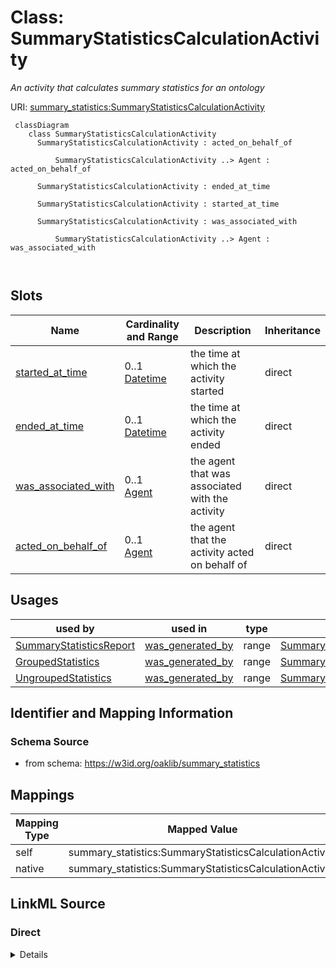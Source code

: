 # Class: SummaryStatisticsCalculationActivity
_An activity that calculates summary statistics for an ontology_




URI: [summary_statistics:SummaryStatisticsCalculationActivity](https://w3id.org/oaklib/summary_statistics.SummaryStatisticsCalculationActivity)



```{mermaid}
 classDiagram
    class SummaryStatisticsCalculationActivity
      SummaryStatisticsCalculationActivity : acted_on_behalf_of
        
          SummaryStatisticsCalculationActivity ..> Agent : acted_on_behalf_of
        
      SummaryStatisticsCalculationActivity : ended_at_time
        
      SummaryStatisticsCalculationActivity : started_at_time
        
      SummaryStatisticsCalculationActivity : was_associated_with
        
          SummaryStatisticsCalculationActivity ..> Agent : was_associated_with
        
      
```




<!-- no inheritance hierarchy -->


## Slots

| Name | Cardinality and Range | Description | Inheritance |
| ---  | --- | --- | --- |
| [started_at_time](started_at_time.md) | 0..1 <br/> [Datetime](Datetime.md) | the time at which the activity started | direct |
| [ended_at_time](ended_at_time.md) | 0..1 <br/> [Datetime](Datetime.md) | the time at which the activity ended | direct |
| [was_associated_with](was_associated_with.md) | 0..1 <br/> [Agent](Agent.md) | the agent that was associated with the activity | direct |
| [acted_on_behalf_of](acted_on_behalf_of.md) | 0..1 <br/> [Agent](Agent.md) | the agent that the activity acted on behalf of | direct |





## Usages

| used by | used in | type | used |
| ---  | --- | --- | --- |
| [SummaryStatisticsReport](SummaryStatisticsReport.md) | [was_generated_by](was_generated_by.md) | range | [SummaryStatisticsCalculationActivity](SummaryStatisticsCalculationActivity.md) |
| [GroupedStatistics](GroupedStatistics.md) | [was_generated_by](was_generated_by.md) | range | [SummaryStatisticsCalculationActivity](SummaryStatisticsCalculationActivity.md) |
| [UngroupedStatistics](UngroupedStatistics.md) | [was_generated_by](was_generated_by.md) | range | [SummaryStatisticsCalculationActivity](SummaryStatisticsCalculationActivity.md) |






## Identifier and Mapping Information







### Schema Source


* from schema: https://w3id.org/oaklib/summary_statistics





## Mappings

| Mapping Type | Mapped Value |
| ---  | ---  |
| self | summary_statistics:SummaryStatisticsCalculationActivity |
| native | summary_statistics:SummaryStatisticsCalculationActivity |





## LinkML Source

<!-- TODO: investigate https://stackoverflow.com/questions/37606292/how-to-create-tabbed-code-blocks-in-mkdocs-or-sphinx -->

### Direct

<details>
```yaml
name: SummaryStatisticsCalculationActivity
description: An activity that calculates summary statistics for an ontology
from_schema: https://w3id.org/oaklib/summary_statistics
rank: 1000
attributes:
  started_at_time:
    name: started_at_time
    description: the time at which the activity started
    from_schema: https://w3id.org/oaklib/summary_statistics
    rank: 1000
    slot_uri: prov:startedAtTime
    range: datetime
  ended_at_time:
    name: ended_at_time
    description: the time at which the activity ended
    from_schema: https://w3id.org/oaklib/summary_statistics
    rank: 1000
    slot_uri: prov:endedAtTime
    range: datetime
  was_associated_with:
    name: was_associated_with
    description: the agent that was associated with the activity
    from_schema: https://w3id.org/oaklib/summary_statistics
    rank: 1000
    slot_uri: prov:wasAssociatedWith
    range: Agent
  acted_on_behalf_of:
    name: acted_on_behalf_of
    description: the agent that the activity acted on behalf of
    from_schema: https://w3id.org/oaklib/summary_statistics
    rank: 1000
    slot_uri: prov:actedOnBehalfOf
    range: Agent

```
</details>

### Induced

<details>
```yaml
name: SummaryStatisticsCalculationActivity
description: An activity that calculates summary statistics for an ontology
from_schema: https://w3id.org/oaklib/summary_statistics
rank: 1000
attributes:
  started_at_time:
    name: started_at_time
    description: the time at which the activity started
    from_schema: https://w3id.org/oaklib/summary_statistics
    rank: 1000
    slot_uri: prov:startedAtTime
    alias: started_at_time
    owner: SummaryStatisticsCalculationActivity
    domain_of:
    - SummaryStatisticsCalculationActivity
    range: datetime
  ended_at_time:
    name: ended_at_time
    description: the time at which the activity ended
    from_schema: https://w3id.org/oaklib/summary_statistics
    rank: 1000
    slot_uri: prov:endedAtTime
    alias: ended_at_time
    owner: SummaryStatisticsCalculationActivity
    domain_of:
    - SummaryStatisticsCalculationActivity
    range: datetime
  was_associated_with:
    name: was_associated_with
    description: the agent that was associated with the activity
    from_schema: https://w3id.org/oaklib/summary_statistics
    rank: 1000
    slot_uri: prov:wasAssociatedWith
    alias: was_associated_with
    owner: SummaryStatisticsCalculationActivity
    domain_of:
    - SummaryStatisticsCalculationActivity
    range: Agent
  acted_on_behalf_of:
    name: acted_on_behalf_of
    description: the agent that the activity acted on behalf of
    from_schema: https://w3id.org/oaklib/summary_statistics
    rank: 1000
    slot_uri: prov:actedOnBehalfOf
    alias: acted_on_behalf_of
    owner: SummaryStatisticsCalculationActivity
    domain_of:
    - SummaryStatisticsCalculationActivity
    range: Agent

```
</details>